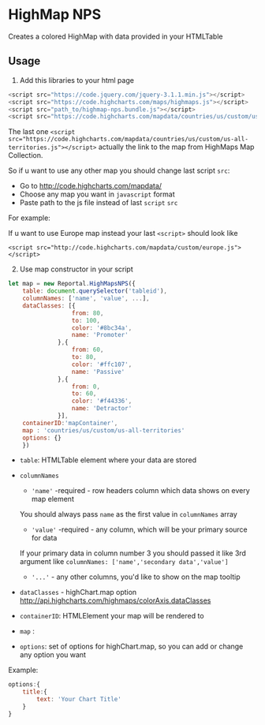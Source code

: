 # HighMap NPS #
Creates a colored HighMap with data provided in your HTMLTable

## Usage ##
1. Add this libraries to your html page
```javascript
<script src="https://code.jquery.com/jquery-3.1.1.min.js"></script>
<script src="https://code.highcharts.com/maps/highmaps.js"></script>
<script src="path_to/highmap-nps.bundle.js"></script>
<script src="https://code.highcharts.com/mapdata/countries/us/custom/us-all-territories.js"></script>
```
The last one `<script src="https://code.highcharts.com/mapdata/countries/us/custom/us-all-territories.js"></script>`
actually the link to the map from HighMaps Map Collection.

So if u want to use any other map you should change last script `src`:
- Go to <http://code.highcharts.com/mapdata/>
- Choose any map you want in `javascript` format
- Paste path to the js file instead of last `script` `src`

For example: 

If u want to use Europe map instead your last `<script>` should look like  

`<script src="http://code.highcharts.com/mapdata/custom/europe.js"></script>`

2. Use map constructor in your script

```javascript
let map = new Reportal.HighMapsNPS({
	table: document.querySelector('tableid'),
 	columnNames: ['name', 'value', ...],
 	dataClasses: [{
                  from: 80,
                  to: 100,
                  color: '#8bc34a',
                  name: 'Promoter'
              },{
                  from: 60,
                  to: 80,
                  color: '#ffc107',
                  name: 'Passive'
              },{
                  from: 0,
                  to: 60,
                  color: '#f44336',
                  name: 'Detractor'
              }],
 	containerID:'mapContainer',
 	map : 'countries/us/custom/us-all-territories'
 	options: {}
 	})
```
- `table`: HTMLTable element where your data are stored
- `columnNames` 
	* `'name'` -required - row headers column which data shows on every map element
	
	You should always pass `name` as the first value in `columnNames` array
	* `'value'` -required - any column, which will be your primary source for data
	  
	If your primary data in column  number 3 you should passed it like 3rd argument
	like `columnNames: ['name','secondary data','value']`
	* `'...'` - any other columns, you'd like to show on the map tooltip
- `dataClasses` - highChart.map option <http://api.highcharts.com/highmaps/colorAxis.dataClasses>
- `containerID`: HTMLElement your map will be rendered to
- `map` : 
- `options`: set of options for highChart.map, so you can add or change any option you want

Example:
```javascript
options:{
    title:{
        text: 'Your Chart Title'
    }
}
```
